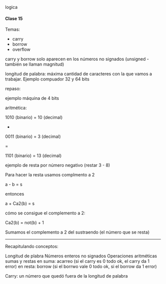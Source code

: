 logica

#### Clase 15 

Temas:

- carry
- borrow
- overflow

carry y borrow solo aparecen en los números no signados (unsigned - también se llaman magnitud)

longitud de palabra: máxima cantidad de caracteres con la que vamos a trabajar. Ejemplo compuador 32 y 64 bits

repaso:

ejemplo máquina de 4 bits

aritmética:

1010 (binario) = 10 (decimal)

+

0011 (binario) = 3 (decimal)

=

1101 (binario) = 13 (decimal)


ejemplo de resta por número negativo (restar 3 - 8)

Para hacer la resta usamos complmento a 2

a - b = s

entonces

a + Ca2(b) = s

cómo se consigue el complemento a 2:

Ca2(b) = not(b) + 1

Sumamos el complemento a 2 del sustraendo (el número que se resta)

- - -

Recapitulando conceptos:

Longitud de plabra
Números enteros no signados
Operaciones aritméticas
	sumas y restas
	en suma: acarreo (si el carry es 0 todo ok, el carry da 1 error)
	en resta: borrow (si el borrwo vale 0 todo ok, si el borrow da 1 error)





Carry: un número que quedó fuera de la longitud de palabra
